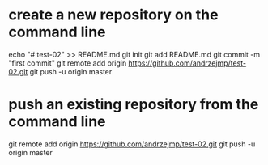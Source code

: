 # create a new repository on the command line

echo "# test-02" >> README.md
git init
git add README.md
git commit -m "first commit"
git remote add origin https://github.com/andrzejmp/test-02.git
git push -u origin master

# push an existing repository from the command line

git remote add origin https://github.com/andrzejmp/test-02.git
git push -u origin master